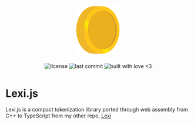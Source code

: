 <p align="center">
  <img alt="dream logo" src=".github/lexi.svg" style="width: 25%">   
</p>

<p align="center" style="height: 32px">
  <img align="middle" alt="license" src="https://img.shields.io/github/license/SwampPear/blam.svg">
  <img align="middle" alt="last commit" src="https://img.shields.io/github/last-commit/SwampPear/blam.svg">
  <img align="middle" style="height: 21px" alt="built with love <3" src="http://ForTheBadge.com/images/badges/built-with-love.svg">
</p>

# Lexi.js

Lexi.js is a compact tokenization library ported through web assembly from C++
to TypeScript from my other repo, [Lexi](https://github.com/SwampPear/Lexi)
